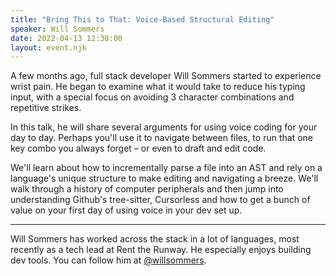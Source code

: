 ```yaml
---
title: "Bring This to That: Voice-Based Structural Editing"
speaker: Will Sommers
date: 2022-04-13 12:30:00
layout: event.njk
---
```


A few months ago, full stack developer Will Sommers started to experience wrist pain. He began to examine what it would take to reduce his typing input, with a special focus on avoiding 3 character combinations and repetitive strikes.

In this talk, he will share several arguments for using voice coding for your day to day. Perhaps you'll use it to navigate between files, to run that one key combo you always forget – or even to draft and edit code.

We'll learn about how to incrementally parse a file into an AST and rely on a language's unique structure to make editing and navigating a breeze. We'll walk through a history of computer peripherals and then jump into understanding Github's tree-sitter, Cursorless and how to get a bunch of value on your first day of using voice in your dev set up.

---

Will Sommers has worked across the stack in a lot of languages, most recently as a tech lead at Rent the Runway. He especially enjoys building dev tools. You can follow him at [@willsommers](https://twitter.com/willsommers).
